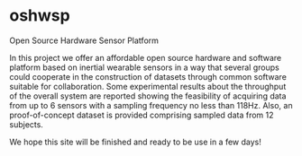 # oshwsp
Open Source Hardware Sensor Platform

In this project we offer an affordable open source hardware and software platform based on inertial wearable sensors in a way that several groups could cooperate in the construction of datasets through common software suitable for collaboration. Some experimental results about the throughput of the overall system are reported showing the feasibility of acquiring data from up to 6 sensors with a sampling frequency no less than 118Hz. Also, an proof-of-concept dataset is provided comprising sampled data from 12 subjects.

We hope this site will be finished and ready to be use in a few days!
